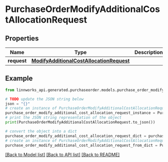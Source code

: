 # PurchaseOrderModifyAdditionalCostAllocationRequest


## Properties

Name | Type | Description | Notes
------------ | ------------- | ------------- | -------------
**request** | [**ModifyAdditionalCostAllocationRequest**](ModifyAdditionalCostAllocationRequest.md) |  | [optional] 

## Example

```python
from linnworks_api.generated.purchaseorder.models.purchase_order_modify_additional_cost_allocation_request import PurchaseOrderModifyAdditionalCostAllocationRequest

# TODO update the JSON string below
json = "{}"
# create an instance of PurchaseOrderModifyAdditionalCostAllocationRequest from a JSON string
purchase_order_modify_additional_cost_allocation_request_instance = PurchaseOrderModifyAdditionalCostAllocationRequest.from_json(json)
# print the JSON string representation of the object
print(PurchaseOrderModifyAdditionalCostAllocationRequest.to_json())

# convert the object into a dict
purchase_order_modify_additional_cost_allocation_request_dict = purchase_order_modify_additional_cost_allocation_request_instance.to_dict()
# create an instance of PurchaseOrderModifyAdditionalCostAllocationRequest from a dict
purchase_order_modify_additional_cost_allocation_request_from_dict = PurchaseOrderModifyAdditionalCostAllocationRequest.from_dict(purchase_order_modify_additional_cost_allocation_request_dict)
```
[[Back to Model list]](../README.md#documentation-for-models) [[Back to API list]](../README.md#documentation-for-api-endpoints) [[Back to README]](../README.md)


